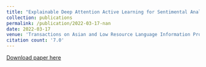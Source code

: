 ```yaml
---
title: "Explainable Deep Attention Active Learning for Sentimental Analytics of Mental Disorder"
collection: publications
permalink: /publication/2022-03-17-nan
date: 2022-03-17
venue: 'Transactions on Asian and Low Resource Language Information Processing'
citation count: '7.0'
---
```

[Download paper here](https://scholar.google.com/citations?view_op=view_citation&hl=en&user=CCckbEUAAAAJ&cstart=20&pagesize=80&citation_for_view=CCckbEUAAAAJ:HtS1dXgVpQUC)
